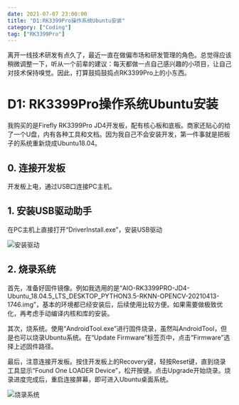 ```yaml
---
date: 2021-07-07 23:00:00
title: "D1:RK3399Pro操作系统Ubuntu安装"
category: ["Coding"]
tag: ["RK3399Pro"]
---
```


离开一线技术研发有点久了，最近一直在做偏市场和研发管理的角色。总觉得应该稍微调整一下，听从一个前辈的建议：每天都做一点自己感兴趣的小项目，让自己对技术保持嗅觉。因此，打算鼓捣鼓捣点RK3399Pro上的小东西。

# D1: RK3399Pro操作系统Ubuntu安装

我购买的是Firefly RK3399Pro JD4开发板，配有核心板和底板。商家还贴心的给了一个U盘，内有各种工具和文档。因为我自己不会安装开发，第一件事就是把板子的系统重新烧成Ubuntu18.04。

## 0. 连接开发板

开发板上电，通过USB口连接PC主机。

## 1. 安装USB驱动助手

在PC主机上直接打开“DriverInstall.exe”，安装USB驱动

![安装驱动](/img/Coding/RK3399/00.PNG "安装驱动")

## 2. 烧录系统

首先，准备好固件镜像。例如我选用的是“AIO-RK3399PRO-JD4-Ubuntu_18.04.5_LTS_DESKTOP_PYTHON3.5-RKNN-OPENCV-20210413-1746.img”，基本的环境都已经安装后，后续使用比较方便。如果需要做极致优化，再考虑手动编译内核和库的安装。

其次，烧系统。使用“AndroidTool.exe”进行固件烧录，虽然叫AndroidTool，但是也可以烧录Ubuntu系统。在“Update Firmware”标签页中，点击“Firmware”选择上述固件路径。

最后，注意连接开发板。按住开发板上的Recovery键，轻按Reset键，直到烧录工具显示“Found One LOADER Device”，松开按键。点击Upgrade开始烧录。烧录进度完成后，重启连接屏幕，即可进入Ubuntu桌面系统。

![烧录系统](/img/Coding/RK3399/02.PNG "烧录系统")
